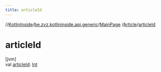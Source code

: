 ```yaml
---
title: articleId
---
```

//[KotlinInside](../../../../index.html)/[be.zvz.kotlininside.api.generic](../../index.html)/[MainPage](../index.html)
/[Article](index.html)/[articleId](article-id.html)

# articleId

[jvm]\
val [articleId](article-id.html): [Int](https://kotlinlang.org/api/latest/jvm/stdlib/kotlin/-int/index.html)





